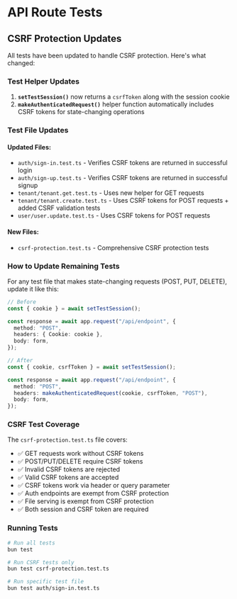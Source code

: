 # API Route Tests

## CSRF Protection Updates

All tests have been updated to handle CSRF protection. Here's what changed:

### Test Helper Updates

1. **`setTestSession()`** now returns a `csrfToken` along with the session cookie
2. **`makeAuthenticatedRequest()`** helper function automatically includes CSRF tokens for state-changing operations

### Test File Updates

#### Updated Files:
- `auth/sign-in.test.ts` - Verifies CSRF tokens are returned in successful login
- `auth/sign-up.test.ts` - Verifies CSRF tokens are returned in successful signup
- `tenant/tenant.get.test.ts` - Uses new helper for GET requests
- `tenant/tenant.create.test.ts` - Uses CSRF tokens for POST requests + added CSRF validation tests
- `user/user.update.test.ts` - Uses CSRF tokens for POST requests

#### New Files:
- `csrf-protection.test.ts` - Comprehensive CSRF protection tests

### How to Update Remaining Tests

For any test file that makes state-changing requests (POST, PUT, DELETE), update it like this:

```typescript
// Before
const { cookie } = await setTestSession();

const response = await app.request("/api/endpoint", {
  method: "POST",
  headers: { Cookie: cookie },
  body: form,
});

// After
const { cookie, csrfToken } = await setTestSession();

const response = await app.request("/api/endpoint", {
  method: "POST",
  headers: makeAuthenticatedRequest(cookie, csrfToken, "POST"),
  body: form,
});
```

### CSRF Test Coverage

The `csrf-protection.test.ts` file covers:
- ✅ GET requests work without CSRF tokens
- ✅ POST/PUT/DELETE require CSRF tokens
- ✅ Invalid CSRF tokens are rejected
- ✅ Valid CSRF tokens are accepted
- ✅ CSRF tokens work via header or query parameter
- ✅ Auth endpoints are exempt from CSRF protection
- ✅ File serving is exempt from CSRF protection
- ✅ Both session and CSRF token are required

### Running Tests

```bash
# Run all tests
bun test

# Run CSRF tests only
bun test csrf-protection.test.ts

# Run specific test file
bun test auth/sign-in.test.ts
``` 